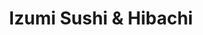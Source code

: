 ---
layout: place
title: "Izumi Sushi & Hibachi"
permalink: /iowa/cedar-rapids/izumi-sushi-hibachi.html
stateAbbr: IA
stateName: Iowa
cityName: Cedar Rapids
seo:
  name: "Izumi Sushi & Hibachi"
  type: Restaurant
  links: http://www.izumirestaurant.com/
description: "Izumi Sushi & Hibachi serves delicious sushi in Cedar Rapids, Iowa. Try fresh Japanese dishes for a great dining experience. Available for takeout, delivery, lunch, and dinner."
place_id: ChIJefm07iP35IcRd5nIW8driN8
photos:
  - name: >-
      places/ChIJefm07iP35IcRd5nIW8driN8/photos/AeeoHcJHyBocnAxI6vgG4o00MGRw6nO9IWEs6mYqEXp7PMhqE58pOFRJbzRLcKZO9ceRiVdgrzrz4EJgorB4xXn9vv04WVIiryIu15DzkxfLCv1DF09OnFfbakGIw2RBmNC1h_KgmCiZ8_aWFqza3YvlRC-ous-sZ0tGg1P0hnNyte0JANhvXNRi5bOAD6nElwM_QdIjJa2CVbUSZrM8O8zWMy_QzBZcvxvgbkQ1CgDCDfOtP7A4QwNpl29-vi0VwKg-A70IhLmHeuaLWIyOzqdljbsmDXCcIbw2z-kvkFITvFK_npB9UNT5-JtFfTflTGVjt7GL2BTUEkJMJNUpjBnd3rQnCv6dKf_gZnwYLIy29ID2Es24GdnGh_yrkoisZq_4Ih5-MPcPobk-OmFUHmACJEADg_8XzKrN2ak7N4_m9WLapQ
    widthPx: 1087
    heightPx: 606
    authorAttributions:
      - displayName: Katie Palmer - Artists & Attractions
        uri: https://maps.google.com/maps/contrib/113881468074444173807
        photoUri: >-
          https://lh3.googleusercontent.com/a-/ALV-UjVm4CROhCGUdtbPjK-FQQEBQTjb8D8lEADvWZp4XH3aAfmz7ahg=s100-p-k-no-mo
    flagContentUri: >-
      https://www.google.com/local/imagery/report/?cb_client=maps_api_places.places_api&image_key=!1e10!2sCIHM0ogKEICAgMDIw_uwfA&hl=en-US
    googleMapsUri: >-
      https://www.google.com/maps/place//data=!3m4!1e2!3m2!1sCIHM0ogKEICAgMDIw_uwfA!2e10!4m2!3m1!1s0x87e4f723eeb4f979:0xdf886bc75bc89977
  - name: >-
      places/ChIJefm07iP35IcRd5nIW8driN8/photos/AeeoHcIow7Iqn2rWzYvqp6kc80ZVwT4UpJ7SeRTTmuVT2aTQJc9AVMed8YkzarpqrjPKXhYNEBpe3keQjBsfdrnBOnJQgkaz-oOibCMcDl06BMhyocU6Mj0AfnmUIYunTwb78R3044ZYYqXtUcTTxZQmTyCfG6Am9VmbJZ-Ryi6XvrQYIFB8IC7uEyKxsXtHD2uD37QooOiFLAqyiW8aQmJjCRamo_uNViWUNDB7S-gBlBJi20pn8xeZhmxKnqNe8GBXjH4PEZBAIjckYO8ZnpqbAElMm99az7qfsBe92zujptx3uBqM-TfwyB90rsljCL8DN4zWUXXtXTVx9NRb0-I0VnzhOoZeBgfcv2iIim4R81dwU-4lLS4nDzO6TdJMHCnJK-Ewc3BgK-TZytU6ak6VL-JWoxywQ2kLe5W8jVF81H64rKkg
    widthPx: 3072
    heightPx: 2370
    authorAttributions:
      - displayName: Dana Demmert
        uri: https://maps.google.com/maps/contrib/115296883014320376894
        photoUri: >-
          https://lh3.googleusercontent.com/a/ACg8ocKd5KgmBBe1epN8O88THTinqsHhQBLxgUF-KC87X1X_r2LivQ=s100-p-k-no-mo
    flagContentUri: >-
      https://www.google.com/local/imagery/report/?cb_client=maps_api_places.places_api&image_key=!1e10!2sCIHM0ogKEICAgID7idTn1AE&hl=en-US
    googleMapsUri: >-
      https://www.google.com/maps/place//data=!3m4!1e2!3m2!1sCIHM0ogKEICAgID7idTn1AE!2e10!4m2!3m1!1s0x87e4f723eeb4f979:0xdf886bc75bc89977
  - name: >-
      places/ChIJefm07iP35IcRd5nIW8driN8/photos/AeeoHcLWUF1rzsuCye7R8R419SDr6ZFZ5NKperHHM2ST3LVujmeGfe8LTbbtmb7Vi8GfXDT6HrbbXJ0-BEQ1DhvjDxIRHrw5X8sxf9NSbMRt5dEHs0xV6QXqUFecXdTFW1F71JD_eRcxhsyF7g6zUfQs2crDC5spbMjCvH7mE_HsPH1JjjrkvcOAv-zChaosfou0Ml0Ynk9wOzRQLVdDyeH7M-RXfDJBV0Mx6ZfPWGgXVX4i6Yrb7iEHUPz2uLL6GdEzgFgZoP_UqYBrf1wzUzmgL6jxesadu8nSFQrnerjBvXxUO5y9aNaVN2IgCkyeJj7p0FAR0eeZGFmWwiPh8rFOb6JJYY4HD-cqskKir9_d3XN1TIzweix1znXqzW_mLkMPmmq-TJMy8JqCnSNM5-OVRsuPw84xB6QXMuNs_r4_sJsbsg
    widthPx: 4800
    heightPx: 3600
    authorAttributions:
      - displayName: Ryan Dey
        uri: https://maps.google.com/maps/contrib/107070546656472381806
        photoUri: >-
          https://lh3.googleusercontent.com/a-/ALV-UjWWyuxqGQcIWvLKRlxvaKGRr23770wmA44Mf032Ktb4RDV9Rrg21w=s100-p-k-no-mo
    flagContentUri: >-
      https://www.google.com/local/imagery/report/?cb_client=maps_api_places.places_api&image_key=!1e10!2sCIHM0ogKEICAgID9nrXJDQ&hl=en-US
    googleMapsUri: >-
      https://www.google.com/maps/place//data=!3m4!1e2!3m2!1sCIHM0ogKEICAgID9nrXJDQ!2e10!4m2!3m1!1s0x87e4f723eeb4f979:0xdf886bc75bc89977
  - name: >-
      places/ChIJefm07iP35IcRd5nIW8driN8/photos/AeeoHcLm2XzdvPpoduyHVAmQaqBmEqnB4fvvX1mXEV2dESGml0Jftyv2UMfsHHzyEYGx6VrIblvTy5BpgNyDdtmXxre9zmuVhLkAvMrv_p7V4Rqt_5SU6gZlTlNQfSxB7LfDBqESD_rqKITSfjgCu4M5cWJaIcenCALCUBAOr0DhPFoHjAyYE3r7QnQ-uhgWPY2AhBEEeBXVV0zKf9-sO3ODV-fTMAw55HgZpri2YDKeKKFkimKnc0UIULaVRW93I3gmP_UsM0mnJmYksWCGm3PH9iHuLni1v-EDETY6pLzTNEL38I9bBvzBiJkdSbWSijNmBRYJd6mfmP41gfBYyO4eFcy80BpCwr8NjHG1v2A3W5diS2i38ZIJp3AHO_Te6pRUuhNiUPDAF1YGzjSVemeH8B8vHnB_4IHfo3NWSoklotQ
    widthPx: 3600
    heightPx: 4800
    authorAttributions:
      - displayName: J D
        uri: https://maps.google.com/maps/contrib/114752096007199532654
        photoUri: >-
          https://lh3.googleusercontent.com/a/ACg8ocLCB21LoehwKJ04bSy-hKqSeGxlD8Bd7zEK3F8eDN-JVMADQxA=s100-p-k-no-mo
    flagContentUri: >-
      https://www.google.com/local/imagery/report/?cb_client=maps_api_places.places_api&image_key=!1e10!2sCIHM0ogKEICAgIDj3frYBg&hl=en-US
    googleMapsUri: >-
      https://www.google.com/maps/place//data=!3m4!1e2!3m2!1sCIHM0ogKEICAgIDj3frYBg!2e10!4m2!3m1!1s0x87e4f723eeb4f979:0xdf886bc75bc89977
  - name: >-
      places/ChIJefm07iP35IcRd5nIW8driN8/photos/AeeoHcJew6hsadOkDdqaAZoBMlcQf3bTuzal6BDEMjHW2Hwf88yY9PhudqKgszefT5Zl2hGMrLuPEs2dqyuMeUWQNepmOHn5LSzl3L9rOJEVQ6VvzYwUvbQmGmeolvAy_87djmOwazxlXkLeoh0EF6GhvdrSrXKXEEQN-Ch16X0emx3qo_aDeqCeNjXePmoOd_uUA3EC_-3I6FOc0GyTKQqoi8Oqw_K8Nt92U12Q8b_zT8ePXFdGFnQetjeIbCzS54orIcRqdT5I4Ir7wfLmbQrupbcPd3IWig7UjaHGTppxHa1bfx1zQOLs2f8YQWzXhM-cvmmjAUaz4ejA1KHU54yjG7vPRGf908Cb_wQwMCTTYuIBiB-pK2LVB4JwC5U7VE9a395zrdrxrPtivNP6NQnlqR0GmyXJ4K6tU6vSDorvn-vKcp4
    widthPx: 4032
    heightPx: 3024
    authorAttributions:
      - displayName: Phuoc Thien Nguyen
        uri: https://maps.google.com/maps/contrib/100175129119705811522
        photoUri: >-
          https://lh3.googleusercontent.com/a-/ALV-UjVOuF2I7MXUmb3f_u6zjS0gPgvWf4TreLP-eZcJzPSiHzC4SRp5UQ=s100-p-k-no-mo
    flagContentUri: >-
      https://www.google.com/local/imagery/report/?cb_client=maps_api_places.places_api&image_key=!1e10!2sCIHM0ogKEICAgIDxjKSV7gE&hl=en-US
    googleMapsUri: >-
      https://www.google.com/maps/place//data=!3m4!1e2!3m2!1sCIHM0ogKEICAgIDxjKSV7gE!2e10!4m2!3m1!1s0x87e4f723eeb4f979:0xdf886bc75bc89977
  - name: >-
      places/ChIJefm07iP35IcRd5nIW8driN8/photos/AeeoHcKO-sCllMvg08_KfllDIZi2z3-_7mAdcyjQUvJ_sMqkvg8epZw8B1ZIe3ZGRwPzIPsG4O11sVSDQ768ywEtxnVHMYduwhHitOadvOQAFbL6saJE_wIbXv5F63Ksw84OJX1dtvslUnusylONYjYYsT4sLSRpK3r20dVVb5_Rjwc8ZoWkigXcQ-JelNVi0I436jYCs0Yg-r0nfgHyuDQrTyNIKlTck16qgM_NHF5ODbXItrCKYblfcA5qY9z78meOTGDK0JrqR95HL6itEOqiIzFRxBN3fLRwXAbsmQUBo6gjhEt9_9KZNeMT2TLSrOxnsUNJi3-7EIBLfAdyPrxiPo02ieWevqrgGe8oOkkFbQObacgmJpN86WXBZVOpkUCGc0MIwTB8P-LmHnSTpYlAMpPkvQKsU5VbEb8MMu3YEHvoGQ
    widthPx: 3000
    heightPx: 4000
    authorAttributions:
      - displayName: Ketra Martinez
        uri: https://maps.google.com/maps/contrib/111966348956941121162
        photoUri: >-
          https://lh3.googleusercontent.com/a-/ALV-UjUjgYzinN8ruJ8yZ4ODpyrZiomgrQKyWK1AWlqH5dI_h64QA2G9pA=s100-p-k-no-mo
    flagContentUri: >-
      https://www.google.com/local/imagery/report/?cb_client=maps_api_places.places_api&image_key=!1e10!2sCIHM0ogKEICAgICmvbrROg&hl=en-US
    googleMapsUri: >-
      https://www.google.com/maps/place//data=!3m4!1e2!3m2!1sCIHM0ogKEICAgICmvbrROg!2e10!4m2!3m1!1s0x87e4f723eeb4f979:0xdf886bc75bc89977
  - name: >-
      places/ChIJefm07iP35IcRd5nIW8driN8/photos/AeeoHcJ5DPkouZ_uG04A2f3cWBPqBQdn1c4Q3-RJqrjJUeJ1Kka7JeM9qOPXU8LyAOd80SM1lOVF4MRo3qpSi40zWKYot8BCWov4ARTQ_rOjkaHQ9c3mgeOaE1p5ODnSQTMbM7DFNvQXuvKWXb_mvyDWrUsSCSHBMfx360T-X3IX630E8PHMndSmEP-1T4tsHDqAfpvVwS5FN2A-EcS0u7242x45nZUX3MNpR9kYhE_wOM5AFElLQYuK-nP0L5drapkaR5NLd0s0-c7WeI3NpiY71LlGtX3YH_eEugEye5l79Z2K7KYg8Pacs9VUli5j_OelqqljINRSO82cCpfI61pax9UUmZCK39hIb2Hgf_Nofvnwa2B_lSWOEyxUxpnj2mTevZIX3-jRd2OMu2stMZzVKQHhc0zt0rL7QMsVRR0n4-t51jc
    widthPx: 3024
    heightPx: 4032
    authorAttributions:
      - displayName: J D
        uri: https://maps.google.com/maps/contrib/114752096007199532654
        photoUri: >-
          https://lh3.googleusercontent.com/a/ACg8ocLCB21LoehwKJ04bSy-hKqSeGxlD8Bd7zEK3F8eDN-JVMADQxA=s100-p-k-no-mo
    flagContentUri: >-
      https://www.google.com/local/imagery/report/?cb_client=maps_api_places.places_api&image_key=!1e10!2sCIHM0ogKEICAgIDj3frY-gE&hl=en-US
    googleMapsUri: >-
      https://www.google.com/maps/place//data=!3m4!1e2!3m2!1sCIHM0ogKEICAgIDj3frY-gE!2e10!4m2!3m1!1s0x87e4f723eeb4f979:0xdf886bc75bc89977
  - name: >-
      places/ChIJefm07iP35IcRd5nIW8driN8/photos/AeeoHcKvCoVngW_JliWOGI54JA72DUTxubfR0bxFGwJxccYAg2pvFWvYUEMP6Rc6KjorJkm6J6b7uge_w8zeJ_TMrawLlPBuO5iYQRYd-NfNG7Q9fGiOKKaGRSxb2yt8mUrt--UD2JNdcEvISNpIXO8liDc8sNFxS7YqEah7WPRHS9AjfXetexaSqd28W-gN7el07YLsmlf7F3UPN-JkBOip0P3RamJxFLOQ5-WyOeBunIVxrOO04zIdRL06Mpf7pfWvv9dUr8C56xxhganV9n-v2a5e9OjBVrWBs8nA-sZ1PfTfBb411lvsADRTbGwtFurALWlpXNMWr--0SlEJeiwMddHTprbAg8W0A4XGg86Mddpin6OkTmp3KiVqZw0nMNp-wE3SK6QUFQQBljLWg5lhSSpDS2HiEVpcdrHbMU4Ixb5mAw
    widthPx: 4000
    heightPx: 3000
    authorAttributions:
      - displayName: Raychel R
        uri: https://maps.google.com/maps/contrib/101962893245614636574
        photoUri: >-
          https://lh3.googleusercontent.com/a-/ALV-UjWuCPKx6EOfbsN6iS8XsOCxZT2KUhHV9-g3R5nut9xgPoCtdWdzOQ=s100-p-k-no-mo
    flagContentUri: >-
      https://www.google.com/local/imagery/report/?cb_client=maps_api_places.places_api&image_key=!1e10!2sCIHM0ogKEICAgID985OWSQ&hl=en-US
    googleMapsUri: >-
      https://www.google.com/maps/place//data=!3m4!1e2!3m2!1sCIHM0ogKEICAgID985OWSQ!2e10!4m2!3m1!1s0x87e4f723eeb4f979:0xdf886bc75bc89977
  - name: >-
      places/ChIJefm07iP35IcRd5nIW8driN8/photos/AeeoHcKZ7KOC562XNRFa27Qc03GjX9uYELMsiXEED0Oox2ZXVeXa4x4majnO89mY9drMsUDhUcZOjAyOG0vkKk9rNDjSos-M0Q1X2fIV0JUuq-c25aUNWkEPYGdR2qTJTw--V-AAQ2itUJSYmfvsB2zAPHKkD2fmvCOBOKJO8TaB05kr8IKU-8Muq7kvkO4Go03jUxjUGM4LMitZr5nHS-57tCgz66dKGzJlT0HlpbsmkB7W9mZn6hfjisz-Fe8_kqSzwf88MF-I3neA63aJlzmeGdnFRK324lS8VwTkhNIyaeOpqwisxPN3YAqTxUB6J6XSlP6zQ3YK84A0f7itclvfIq8iVethMKFIQbd0cFHsJnEnyb-1ebkwH2OEfpFKbtm3J2db9brgijR1G0zurA_Wc2qJgdzy9MiTvkDB1K9Nn-lQzA
    widthPx: 4032
    heightPx: 3024
    authorAttributions:
      - displayName: Paz Rulli
        uri: https://maps.google.com/maps/contrib/113540647513279690146
        photoUri: >-
          https://lh3.googleusercontent.com/a-/ALV-UjWNAGCkJWOc-yNiZR5W6P_WQACGMhm3opXfyX9jfuHydfO6adnotQ=s100-p-k-no-mo
    flagContentUri: >-
      https://www.google.com/local/imagery/report/?cb_client=maps_api_places.places_api&image_key=!1e10!2sCIHM0ogKEICAgID3nevPBA&hl=en-US
    googleMapsUri: >-
      https://www.google.com/maps/place//data=!3m4!1e2!3m2!1sCIHM0ogKEICAgID3nevPBA!2e10!4m2!3m1!1s0x87e4f723eeb4f979:0xdf886bc75bc89977
  - name: >-
      places/ChIJefm07iP35IcRd5nIW8driN8/photos/AeeoHcJJ4_84V9cJ9hKGQWv_tCnzDn8BHVG2pGWuPMuxTvgZ4Ru2pJ2NhekClyb7F09RltITAWqdH_tgZYbG86HFm6YeNwsfn78KXCUgy6V2IMhRS60e7-eDgXNfwXsEbt-1z-1R4mgeSwNB5eBEDeG2vQQuQTBCzRg_TUI_OozkRdL1eqKAdP3g6xvOzaH3X4ZSqqHF3TW0NWy_J3vJ613dRcfSdhyO-ApGvVBr8gVGzzCKPtB8cb8gJljcrkzlwNuib1EoMm_BTHctHuERLSX0GW8VhnIg9m-O_G8EWuW9h4CWARNVRViuUnfADkarueTPtCeqgnQmiJYJYaCzZQVXP39y_NJd_q8rBMrFM6JxHzzc2a7WVSAwxz_QtfV8E9xjE7QAjPxaZ5mkh291ixl2-nEPgU40Vlfxg58YTpQmCUWykxFX
    widthPx: 1080
    heightPx: 1320
    authorAttributions:
      - displayName: PAVITHRA G
        uri: https://maps.google.com/maps/contrib/114327117078668995041
        photoUri: >-
          https://lh3.googleusercontent.com/a/ACg8ocKMySeC66IhcqMAf0tAcbqm7k5q3A565Bds-Og6uztJp9EGPg=s100-p-k-no-mo
    flagContentUri: >-
      https://www.google.com/local/imagery/report/?cb_client=maps_api_places.places_api&image_key=!1e10!2sCIHM0ogKEICAgMDwtJbixgE&hl=en-US
    googleMapsUri: >-
      https://www.google.com/maps/place//data=!3m4!1e2!3m2!1sCIHM0ogKEICAgMDwtJbixgE!2e10!4m2!3m1!1s0x87e4f723eeb4f979:0xdf886bc75bc89977
address: 221 2nd Ave SE, Cedar Rapids, IA 52401, USA
street: 221 2nd Ave SE
city: Cedar Rapids
state: IA
zip: '52401'
country: USA
neighborhood: null
latitude: '41.978176'
longitude: '-91.666950'
accessibility_options:
  wheelchairAccessibleParking: true
  wheelchairAccessibleEntrance: true
  wheelchairAccessibleRestroom: true
  wheelchairAccessibleSeating: true
business_status: OPERATIONAL
name: Izumi Sushi & Hibachi
google_maps_links:
  directionsUri: >-
    https://www.google.com/maps/dir//''/data=!4m7!4m6!1m1!4e2!1m2!1m1!1s0x87e4f723eeb4f979:0xdf886bc75bc89977!3e0
  placeUri: https://maps.google.com/?cid=16107242571273116023
  writeAReviewUri: >-
    https://www.google.com/maps/place//data=!4m3!3m2!1s0x87e4f723eeb4f979:0xdf886bc75bc89977!12e1
  reviewsUri: >-
    https://www.google.com/maps/place//data=!4m4!3m3!1s0x87e4f723eeb4f979:0xdf886bc75bc89977!9m1!1b1
  photosUri: >-
    https://www.google.com/maps/place//data=!4m3!3m2!1s0x87e4f723eeb4f979:0xdf886bc75bc89977!10e5
primary_type: Sushi Restaurant
opening_hours:
  regular: null
  current: null
secondary_opening_hours:
  regular:
    weekdayDescriptions: null
    type: null
  current:
    weekdayDescriptions: null
    type: null
phone: (319) 200-8888
price_level: PRICE_LEVEL_MODERATE
price_range: $20 &ndash; $30
rating: '4.6'
rating_count: 506
website: http://www.izumirestaurant.com/
reviews:
  - name: >-
      places/ChIJefm07iP35IcRd5nIW8driN8/reviews/ChdDSUhNMG9nS0VJQ0FnTUNncHVlM3N3RRAB
    relativePublishTimeDescription: a month ago
    rating: 5
    text:
      text: >-
        This place was AMAZING! Food was great service was spectacular! We loved
        that they use pieces of paper to order each round. Our waiter was so
        kind and he even made my daughter a balloon dog which she LOVED! She had
        just done excellent at her gymnastics tournament and getting that
        balloon animal was really just the cherry on top of an amazing
        experience in Cedar Rapids! It was also very conveniently located in
        downtown. We were able to leave our car in a nearby parking ramp and
        walk there quickly from the Powerhouse Arena.
      languageCode: en
    originalText:
      text: >-
        This place was AMAZING! Food was great service was spectacular! We loved
        that they use pieces of paper to order each round. Our waiter was so
        kind and he even made my daughter a balloon dog which she LOVED! She had
        just done excellent at her gymnastics tournament and getting that
        balloon animal was really just the cherry on top of an amazing
        experience in Cedar Rapids! It was also very conveniently located in
        downtown. We were able to leave our car in a nearby parking ramp and
        walk there quickly from the Powerhouse Arena.
      languageCode: en
    authorAttribution:
      displayName: Zana Switzer
      uri: https://www.google.com/maps/contrib/104121287153667862532/reviews
      photoUri: >-
        https://lh3.googleusercontent.com/a/ACg8ocLOpM6yYjcBqB1_lhp7et4M2Q8GcxDqc1WRFVKom1-trjRSkg=s128-c0x00000000-cc-rp-mo-ba4
    publishTime: '2025-02-16T19:09:13.475056Z'
    flagContentUri: >-
      https://www.google.com/local/review/rap/report?postId=ChdDSUhNMG9nS0VJQ0FnTUNncHVlM3N3RRAB&d=17924085&t=1
    googleMapsUri: >-
      https://www.google.com/maps/reviews/data=!4m6!14m5!1m4!2m3!1sChdDSUhNMG9nS0VJQ0FnTUNncHVlM3N3RRAB!2m1!1s0x87e4f723eeb4f979:0xdf886bc75bc89977
  - name: >-
      places/ChIJefm07iP35IcRd5nIW8driN8/reviews/ChdDSUhNMG9nS0VJQ0FnSURqM2ZyWW1nRRAB
    relativePublishTimeDescription: 11 months ago
    rating: 5
    text:
      text: >-
        We love this place!!! It’s one of our favorite date night places! Its on
        the pricey side but with 2 meals and tip, it usually runs $80. We love
        the atmosphere but their sushi is what shines! It’s hard to find quality
        sushi in the Midwest but they do such a good job! We love taking others
        here and it’s WELL WORTH the hour drive for us! Staff is always so
        friendly and happy to give recommendations! It’s truly an experience!
      languageCode: en
    originalText:
      text: >-
        We love this place!!! It’s one of our favorite date night places! Its on
        the pricey side but with 2 meals and tip, it usually runs $80. We love
        the atmosphere but their sushi is what shines! It’s hard to find quality
        sushi in the Midwest but they do such a good job! We love taking others
        here and it’s WELL WORTH the hour drive for us! Staff is always so
        friendly and happy to give recommendations! It’s truly an experience!
      languageCode: en
    authorAttribution:
      displayName: J D
      uri: https://www.google.com/maps/contrib/114752096007199532654/reviews
      photoUri: >-
        https://lh3.googleusercontent.com/a/ACg8ocLCB21LoehwKJ04bSy-hKqSeGxlD8Bd7zEK3F8eDN-JVMADQxA=s128-c0x00000000-cc-rp-mo-ba3
    publishTime: '2024-05-06T14:28:58.093012Z'
    flagContentUri: >-
      https://www.google.com/local/review/rap/report?postId=ChdDSUhNMG9nS0VJQ0FnSURqM2ZyWW1nRRAB&d=17924085&t=1
    googleMapsUri: >-
      https://www.google.com/maps/reviews/data=!4m6!14m5!1m4!2m3!1sChdDSUhNMG9nS0VJQ0FnSURqM2ZyWW1nRRAB!2m1!1s0x87e4f723eeb4f979:0xdf886bc75bc89977
  - name: >-
      places/ChIJefm07iP35IcRd5nIW8driN8/reviews/ChdDSUhNMG9nS0VJQ0FnTUR3NDltcmdBRRAB
    relativePublishTimeDescription: 2 weeks ago
    rating: 5
    text:
      text: >-
        The all you can eat option was so fun for a night out with friends. We
        had several chef special rolls that’s were so delicious.
      languageCode: en
    originalText:
      text: >-
        The all you can eat option was so fun for a night out with friends. We
        had several chef special rolls that’s were so delicious.
      languageCode: en
    authorAttribution:
      displayName: Ashley Neighbor
      uri: https://www.google.com/maps/contrib/116429090465816031710/reviews
      photoUri: >-
        https://lh3.googleusercontent.com/a-/ALV-UjU_-VVW7qdVXmK9rA_y8F02H0LnqsgCX_gejRDn4WfTnRo5XvS8=s128-c0x00000000-cc-rp-mo-ba2
    publishTime: '2025-03-28T01:43:02.048402Z'
    flagContentUri: >-
      https://www.google.com/local/review/rap/report?postId=ChdDSUhNMG9nS0VJQ0FnTUR3NDltcmdBRRAB&d=17924085&t=1
    googleMapsUri: >-
      https://www.google.com/maps/reviews/data=!4m6!14m5!1m4!2m3!1sChdDSUhNMG9nS0VJQ0FnTUR3NDltcmdBRRAB!2m1!1s0x87e4f723eeb4f979:0xdf886bc75bc89977
  - name: >-
      places/ChIJefm07iP35IcRd5nIW8driN8/reviews/ChZDSUhNMG9nS0VJQ0FnSUM5bS1QOEF3EAE
    relativePublishTimeDescription: a year ago
    rating: 5
    text:
      text: >-
        First. Our server Ally was phenomenal! Attentive, kind, patient, and
        took the time to explain everything. Really appreciated her! Second.
        Food was really good! Plenty of choices. Get the all you can eat sushi.
        Well worth the money. The restaurant was a little small at first glance,
        but there is a 2nd room to accommodate if needed. Will definitely be
        back! If you cannot finish your dinner for the all you can eat, you can
        get a take home box for a cost, which is 25% of however much the sushi
        roll is. Pepsi products. Parking is the side of the street, so you might
        have a walk.
      languageCode: en
    originalText:
      text: >-
        First. Our server Ally was phenomenal! Attentive, kind, patient, and
        took the time to explain everything. Really appreciated her! Second.
        Food was really good! Plenty of choices. Get the all you can eat sushi.
        Well worth the money. The restaurant was a little small at first glance,
        but there is a 2nd room to accommodate if needed. Will definitely be
        back! If you cannot finish your dinner for the all you can eat, you can
        get a take home box for a cost, which is 25% of however much the sushi
        roll is. Pepsi products. Parking is the side of the street, so you might
        have a walk.
      languageCode: en
    authorAttribution:
      displayName: Ashly Stark
      uri: https://www.google.com/maps/contrib/103000983526974510493/reviews
      photoUri: >-
        https://lh3.googleusercontent.com/a-/ALV-UjXXaUAHNLeS50Sn7PaD6MKz6-4qi8dnZ6c5WtpWvbszYAg7wuxsSA=s128-c0x00000000-cc-rp-mo-ba5
    publishTime: '2024-03-10T04:45:31.236044Z'
    flagContentUri: >-
      https://www.google.com/local/review/rap/report?postId=ChZDSUhNMG9nS0VJQ0FnSUM5bS1QOEF3EAE&d=17924085&t=1
    googleMapsUri: >-
      https://www.google.com/maps/reviews/data=!4m6!14m5!1m4!2m3!1sChZDSUhNMG9nS0VJQ0FnSUM5bS1QOEF3EAE!2m1!1s0x87e4f723eeb4f979:0xdf886bc75bc89977
  - name: >-
      places/ChIJefm07iP35IcRd5nIW8driN8/reviews/ChdDSUhNMG9nS0VJQ0FnSUN6a0phQ2xBRRAB
    relativePublishTimeDescription: 10 months ago
    rating: 4
    text:
      text: >-
        The food was awesome, and the price for the all-you-can-eat sushi was
        totally worth it. We tried a bunch of different things, and they were
        all really good. Our favorites were the Yummy Yummy Roll and the Crunchy
        Crab Roll. Overall, it was a great experience. After adding up what we
        ordered, it would have cost us over $210, so the all-you-can-eat deal is
        definitely worth it.
      languageCode: en
    originalText:
      text: >-
        The food was awesome, and the price for the all-you-can-eat sushi was
        totally worth it. We tried a bunch of different things, and they were
        all really good. Our favorites were the Yummy Yummy Roll and the Crunchy
        Crab Roll. Overall, it was a great experience. After adding up what we
        ordered, it would have cost us over $210, so the all-you-can-eat deal is
        definitely worth it.
      languageCode: en
    authorAttribution:
      displayName: Caleb Stewart
      uri: https://www.google.com/maps/contrib/114889233361001604555/reviews
      photoUri: >-
        https://lh3.googleusercontent.com/a-/ALV-UjXMsNmVg0dKmXC9ubbTSIBKCvXQCrPRDJSfw_YCANZc9UEwoeWj=s128-c0x00000000-cc-rp-mo-ba4
    publishTime: '2024-05-30T01:00:54.104802Z'
    flagContentUri: >-
      https://www.google.com/local/review/rap/report?postId=ChdDSUhNMG9nS0VJQ0FnSUN6a0phQ2xBRRAB&d=17924085&t=1
    googleMapsUri: >-
      https://www.google.com/maps/reviews/data=!4m6!14m5!1m4!2m3!1sChdDSUhNMG9nS0VJQ0FnSUN6a0phQ2xBRRAB!2m1!1s0x87e4f723eeb4f979:0xdf886bc75bc89977
parking_options:
  freeParkingLot: true
  freeStreetParking: true
  paidStreetParking: true
  valetParking: false
  paidGarageParking: true
payment_options:
  acceptsCreditCards: true
  acceptsDebitCards: true
  acceptsCashOnly: false
  acceptsNfc: true
allow_dogs: null
curbside_pickup: false
delivery: true
dine_in: true
good_for_children: true
good_for_groups: true
good_for_sports: false
live_music: false
menu_for_children: true
outdoor_seating: true
reservable: true
restroom: true
serves_beer: true
serves_breakfast: null
serves_brunch: false
serves_cocktails: true
serves_coffee: null
serves_dinner: true
serves_dessert: true
serves_lunch: true
serves_vegetarian_food: true
serves_wine: true
takeout: true
summary: null

---